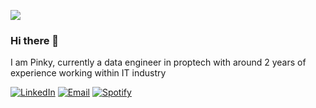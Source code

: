 <!-- ![Profile Views](https://komarev.com/ghpvc/?username=ppkgtmm&style=for-the-badge) -->

![](https://views.igorkowalczyk.vercel.app/api/badge/ppkgtmm?label=profile+views&style=for-the-badge&color=000&labelColor=000)
### Hi there 👋

I am Pinky, currently a data engineer in proptech with around 2 years of experience working within IT industry

[![LinkedIn](https://img.shields.io/badge/linkedin-0c65c2.svg?&style=for-the-badge&logo=linkedin&logoColor=white)](https://www.linkedin.com/in/pinky-gautam/)
[![Email](https://img.shields.io/badge/email-ea4435?&style=for-the-badge&logo=gmail&logoColor=white)](mailto:pinky.gtm@outlook.com)
[![Spotify](https://img.shields.io/badge/Spotify-1ccc5b?style=for-the-badge&logo=spotify&logoColor=white)](https://open.spotify.com/playlist/0ZzFiccqVn5KuW87IhIuSm?si=30138dd2aa87403b)
